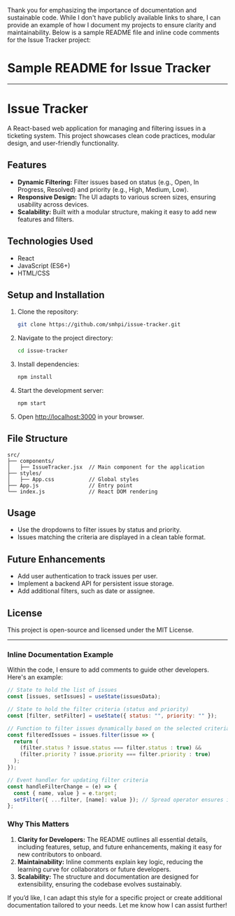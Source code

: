 Thank you for emphasizing the importance of documentation and sustainable code. While I don't have publicly available links to share, I can provide an example of how I document my projects to ensure clarity and maintainability. Below is a sample README file and inline code comments for the Issue Tracker project:

# Sample README for Issue Tracker
------------------------------------------------

# Issue Tracker

A React-based web application for managing and filtering issues in a ticketing system. This project showcases clean code practices, modular design, and user-friendly functionality.

## Features

- **Dynamic Filtering:** Filter issues based on status (e.g., Open, In Progress, Resolved) and priority (e.g., High, Medium, Low).
- **Responsive Design:** The UI adapts to various screen sizes, ensuring usability across devices.
- **Scalability:** Built with a modular structure, making it easy to add new features and filters.

## Technologies Used

- React
- JavaScript (ES6+)
- HTML/CSS

## Setup and Installation

1. Clone the repository:
   ```bash
   git clone https://github.com/smhpi/issue-tracker.git
   ```

2. Navigate to the project directory:
   ```bash
   cd issue-tracker
   ```

3. Install dependencies:
   ```bash
   npm install
   ```

4. Start the development server:
   ```bash
   npm start
   ```

5. Open [http://localhost:3000](http://localhost:3000) in your browser.

## File Structure
```plaintext
src/
├── components/
│   ├── IssueTracker.jsx  // Main component for the application
├── styles/
│   ├── App.css           // Global styles
├── App.js                // Entry point
└── index.js              // React DOM rendering
```

## Usage

- Use the dropdowns to filter issues by status and priority.
- Issues matching the criteria are displayed in a clean table format.

## Future Enhancements

- Add user authentication to track issues per user.
- Implement a backend API for persistent issue storage.
- Add additional filters, such as date or assignee.

## License

This project is open-source and licensed under the MIT License.

---

### Inline Documentation Example

Within the code, I ensure to add comments to guide other developers. Here's an example:

```javascript
// State to hold the list of issues
const [issues, setIssues] = useState(issuesData);

// State to hold the filter criteria (status and priority)
const [filter, setFilter] = useState({ status: "", priority: "" });

// Function to filter issues dynamically based on the selected criteria
const filteredIssues = issues.filter(issue => {
  return (
    (filter.status ? issue.status === filter.status : true) &&
    (filter.priority ? issue.priority === filter.priority : true)
  );
});

// Event handler for updating filter criteria
const handleFilterChange = (e) => {
  const { name, value } = e.target;
  setFilter({ ...filter, [name]: value }); // Spread operator ensures immutability
};
```

### Why This Matters

1. **Clarity for Developers:** The README outlines all essential details, including features, setup, and future enhancements, making it easy for new contributors to onboard.
2. **Maintainability:** Inline comments explain key logic, reducing the learning curve for collaborators or future developers.
3. **Scalability:** The structure and documentation are designed for extensibility, ensuring the codebase evolves sustainably.

If you’d like, I can adapt this style for a specific project or create additional documentation tailored to your needs. Let me know how I can assist further!
